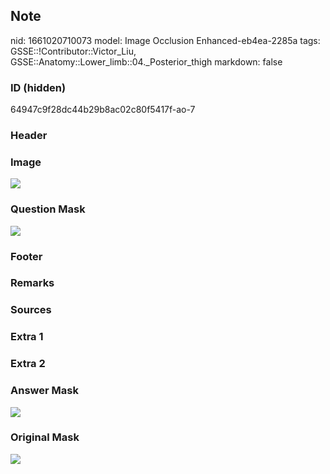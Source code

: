 ## Note
nid: 1661020710073
model: Image Occlusion Enhanced-eb4ea-2285a
tags: GSSE::!Contributor::Victor_Liu, GSSE::Anatomy::Lower_limb::04._Posterior_thigh
markdown: false

### ID (hidden)
64947c9f28dc44b29b8ac02c80f5417f-ao-7

### Header


### Image
<img src="tmpl5mof9i_.png">

### Question Mask
<img src="64947c9f28dc44b29b8ac02c80f5417f-ao-7-Q.svg">

### Footer


### Remarks


### Sources


### Extra 1


### Extra 2


### Answer Mask
<img src="64947c9f28dc44b29b8ac02c80f5417f-ao-7-A.svg">

### Original Mask
<img src="64947c9f28dc44b29b8ac02c80f5417f-ao-O.svg">
